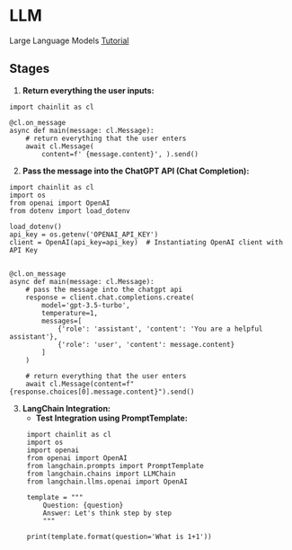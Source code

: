 # LLM
Large Language Models [Tutorial](https://youtu.be/xZDB1naRUlk?si=IxDqmmd35XrimPDJ)

## Stages
1. **Return everything the user inputs:**
```angular2html
import chainlit as cl

@cl.on_message
async def main(message: cl.Message):
    # return everything that the user enters
    await cl.Message(
        content=f' {message.content}', ).send()
```
2. **Pass the message into the ChatGPT API (Chat Completion):**
```angular2html
import chainlit as cl
import os
from openai import OpenAI
from dotenv import load_dotenv

load_dotenv()
api_key = os.getenv('OPENAI_API_KEY')
client = OpenAI(api_key=api_key)  # Instantiating OpenAI client with API Key


@cl.on_message
async def main(message: cl.Message):
    # pass the message into the chatgpt api
    response = client.chat.completions.create(
        model='gpt-3.5-turbo',
        temperature=1,
        messages=[
            {'role': 'assistant', 'content': 'You are a helpful assistant'},
            {'role': 'user', 'content': message.content}
        ]
    )

    # return everything that the user enters
    await cl.Message(content=f"{response.choices[0].message.content}").send()
```
3. **LangChain Integration:**
   * **Test Integration using PromptTemplate:**
   ```angular2html
    import chainlit as cl
    import os
    import openai
    from openai import OpenAI
    from langchain.prompts import PromptTemplate
    from langchain.chains import LLMChain
    from langchain.llms.openai import OpenAI
    
    template = """ 
        Question: {question}
        Answer: Let's think step by step
        """
    
    print(template.format(question='What is 1+1'))
    ```
